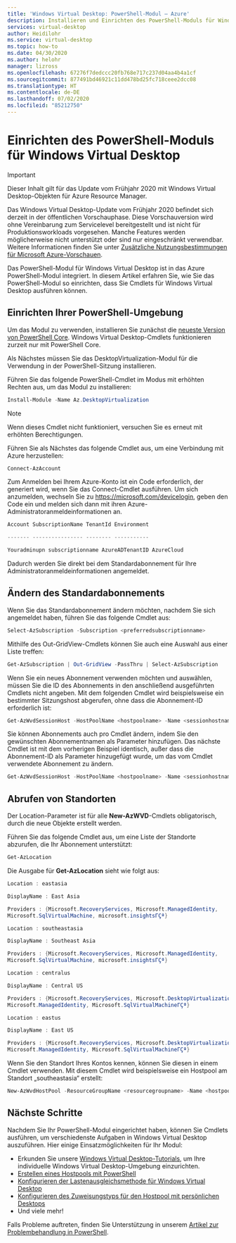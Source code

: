 ```yaml
---
title: 'Windows Virtual Desktop: PowerShell-Modul – Azure'
description: Installieren und Einrichten des PowerShell-Moduls für Windows Virtual Desktop
services: virtual-desktop
author: Heidilohr
ms.service: virtual-desktop
ms.topic: how-to
ms.date: 04/30/2020
ms.author: helohr
manager: lizross
ms.openlocfilehash: 67276f7dedccc20fb768e717c237d04aa4b4a1cf
ms.sourcegitcommit: 877491bd46921c11dd478bd25fc718ceee2dcc08
ms.translationtype: HT
ms.contentlocale: de-DE
ms.lasthandoff: 07/02/2020
ms.locfileid: "85212750"
---
```

# <a name="set-up-the-powershell-module-for-windows-virtual-desktop"></a>Einrichten des PowerShell-Moduls für Windows Virtual Desktop

>[!IMPORTANT]
>Dieser Inhalt gilt für das Update vom Frühjahr 2020 mit Windows Virtual Desktop-Objekten für Azure Resource Manager.
>
> Das Windows Virtual Desktop-Update vom Frühjahr 2020 befindet sich derzeit in der öffentlichen Vorschauphase. Diese Vorschauversion wird ohne Vereinbarung zum Servicelevel bereitgestellt und ist nicht für Produktionsworkloads vorgesehen. Manche Features werden möglicherweise nicht unterstützt oder sind nur eingeschränkt verwendbar.
> Weitere Informationen finden Sie unter [Zusätzliche Nutzungsbestimmungen für Microsoft Azure-Vorschauen](https://azure.microsoft.com/support/legal/preview-supplemental-terms/).

Das PowerShell-Modul für Windows Virtual Desktop ist in das Azure PowerShell-Modul integriert. In diesem Artikel erfahren Sie, wie Sie das PowerShell-Modul so einrichten, dass Sie Cmdlets für Windows Virtual Desktop ausführen können.

## <a name="set-up-your-powershell-environment"></a>Einrichten Ihrer PowerShell-Umgebung

Um das Modul zu verwenden, installieren Sie zunächst die [neueste Version von PowerShell Core](/powershell/scripting/install/installing-powershell#powershell-core). Windows Virtual Desktop-Cmdlets funktionieren zurzeit nur mit PowerShell Core.

Als Nächstes müssen Sie das DesktopVirtualization-Modul für die Verwendung in der PowerShell-Sitzung installieren.

Führen Sie das folgende PowerShell-Cmdlet im Modus mit erhöhten Rechten aus, um das Modul zu installieren:

```powershell
Install-Module -Name Az.DesktopVirtualization
```

>[!NOTE]
> Wenn dieses Cmdlet nicht funktioniert, versuchen Sie es erneut mit erhöhten Berechtigungen.

Führen Sie als Nächstes das folgende Cmdlet aus, um eine Verbindung mit Azure herzustellen:

```powershell
Connect-AzAccount
```

Zum Anmelden bei Ihrem Azure-Konto ist ein Code erforderlich, der generiert wird, wenn Sie das Connect-Cmdlet ausführen. Um sich anzumelden, wechseln Sie zu <https://microsoft.com/devicelogin>, geben den Code ein und melden sich dann mit ihren Azure-Administratoranmeldeinformationen an.

```powershell
Account SubscriptionName TenantId Environment

------- ---------------- -------- -----------

Youradminupn subscriptionname AzureADTenantID AzureCloud
```

Dadurch werden Sie direkt bei dem Standardabonnement für Ihre Administratoranmeldeinformationen angemeldet.

## <a name="change-the-default-subscription"></a>Ändern des Standardabonnements

Wenn Sie das Standardabonnement ändern möchten, nachdem Sie sich angemeldet haben, führen Sie das folgende Cmdlet aus:

```powershell
Select-AzSubscription -Subscription <preferredsubscriptionname>
```

Mithilfe des Out-GridView-Cmdlets können Sie auch eine Auswahl aus einer Liste treffen:

```powershell
Get-AzSubscription | Out-GridView -PassThru | Select-AzSubscription
```

Wenn Sie ein neues Abonnement verwenden möchten und auswählen, müssen Sie die ID des Abonnements in den anschließend ausgeführten Cmdlets nicht angeben. Mit dem folgenden Cmdlet wird beispielsweise ein bestimmter Sitzungshost abgerufen, ohne dass die Abonnement-ID erforderlich ist:

```powershell
Get-AzWvdSessionHost -HostPoolName <hostpoolname> -Name <sessionhostname> -ResourceGroupName <resourcegroupname>
```

Sie können Abonnements auch pro Cmdlet ändern, indem Sie den gewünschten Abonnementnamen als Parameter hinzufügen. Das nächste Cmdlet ist mit dem vorherigen Beispiel identisch, außer dass die Abonnement-ID als Parameter hinzugefügt wurde, um das vom Cmdlet verwendete Abonnement zu ändern.

```powershell
Get-AzWvdSessionHost -HostPoolName <hostpoolname> -Name <sessionhostname> -ResourceGroupName <resourcegroupname> -SubscriptionId <subscriptionGUID>
```

## <a name="get-locations"></a>Abrufen von Standorten

Der Location-Parameter ist für alle **New-AzWVD**-Cmdlets obligatorisch, durch die neue Objekte erstellt werden.

Führen Sie das folgende Cmdlet aus, um eine Liste der Standorte abzurufen, die Ihr Abonnement unterstützt:

```powershell
Get-AzLocation
```

Die Ausgabe für **Get-AzLocation** sieht wie folgt aus:

```powershell
Location : eastasia

DisplayName : East Asia

Providers : {Microsoft.RecoveryServices, Microsoft.ManagedIdentity,
Microsoft.SqlVirtualMachine, microsoft.insightsΓÇª}

Location : southeastasia

DisplayName : Southeast Asia

Providers : {Microsoft.RecoveryServices, Microsoft.ManagedIdentity,
Microsoft.SqlVirtualMachine, microsoft.insightsΓÇª}

Location : centralus

DisplayName : Central US

Providers : {Microsoft.RecoveryServices, Microsoft.DesktopVirtualization,
Microsoft.ManagedIdentity, Microsoft.SqlVirtualMachineΓÇª}

Location : eastus

DisplayName : East US

Providers : {Microsoft.RecoveryServices, Microsoft.DesktopVirtualization,
Microsoft.ManagedIdentity, Microsoft.SqlVirtualMachineΓÇª}
```

Wenn Sie den Standort Ihres Kontos kennen, können Sie diesen in einem Cmdlet verwenden. Mit diesem Cmdlet wird beispielsweise ein Hostpool am Standort „southeastasia“ erstellt:

```powershell
New-AzWvdHostPool -ResourceGroupName <resourcegroupname> -Name <hostpoolname> -WorkspaceName <workspacename> -Location “southeastasia”
```

## <a name="next-steps"></a>Nächste Schritte

Nachdem Sie Ihr PowerShell-Modul eingerichtet haben, können Sie Cmdlets ausführen, um verschiedenste Aufgaben in Windows Virtual Desktop auszuführen. Hier einige Einsatzmöglichkeiten für Ihr Modul:

- Erkunden Sie unsere [Windows Virtual Desktop-Tutorials](), um Ihre individuelle Windows Virtual Desktop-Umgebung einzurichten.
- [Erstellen eines Hostpools mit PowerShell](create-host-pools-powershell.md)
- [Konfigurieren der Lastenausgleichsmethode für Windows Virtual Desktop](configure-host-pool-load-balancing.md)
- [Konfigurieren des Zuweisungstyps für den Hostpool mit persönlichen Desktops](configure-host-pool-personal-desktop-assignment-type.md)
- Und viele mehr!

Falls Probleme auftreten, finden Sie Unterstützung in unserem [Artikel zur Problembehandlung in PowerShell](troubleshoot-powershell.md).

